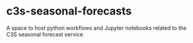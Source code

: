 # c3s-seasonal-forecasts
A space to host python workflows and Jupyter notebooks related to the C3S seasonal forecast service
